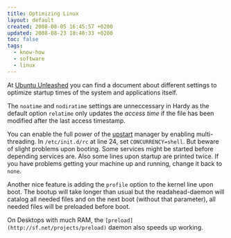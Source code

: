```yaml
---
title: Optimizing Linux
layout: default
created: 2008-08-05 16:45:57 +0200
updated: 2008-08-23 18:48:33 +0200
toc: false
tags:
  - know-how
  - software
  - linux
---
```

At [Ubuntu Unleashed](http://www.ubuntu-unleashed.com/2008/04/tweak-and-optimize-ubuntu-linux-boot.html) you can find a
document about different settings to optimize startup times of the system and applications itself.

The `noatime` and `nodiratime` settings are unneccessary in Hardy as the default option `relatime` only updates the
*access time* if the file has been modified after the last access timestamp.

You can enable the full power of the [upstart](https://launchpad.net/upstart) manager by enabling multi-threading.
In `/etc/init.d/rc` at line 24, set `CONCURRENCY=shell`. But beware of slight problems upon booting. Some services might
be started before depending services are. Also some lines upon startup are printed twice. If you have problems
getting your machine up and running, change it back to `none`.

Another nice feature is adding the `profile` option to the kernel line upon boot. The bootup will take longer than
usual but the readahead-daemon will catalog all needed files and on the next boot (without that parameter), all needed
files will be preloaded before boot.

On Desktops with much RAM, the `[preload](http://sf.net/projects/preload)` daemon also speeds up working.
